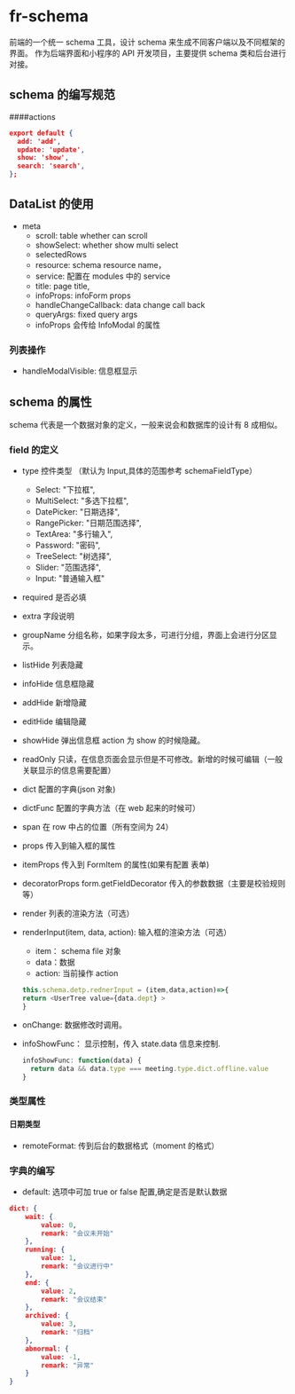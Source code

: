 # fr-schema

前端的一个统一 schema 工具，设计 schema 来生成不同客户端以及不同框架的界面。
作为后端界面和小程序的 API 开发项目，主要提供 schema 类和后台进行对接。

## schema 的编写规范

####actions

```json
export default {
  add: 'add',
  update: 'update',
  show: 'show',
  search: 'search',
};
```

## DataList 的使用

-   meta
    -   scroll: table whether can scroll
    -   showSelect: whether show multi select
    -   selectedRows
    -   resource: schema resource name，
    -   service: 配置在 modules 中的 service
    -   title: page title,
    -   infoProps: infoForm props
    -   handleChangeCallback: data change call back
    -   queryArgs: fixed query args
    -   infoProps 会传给 InfoModal 的属性

### 列表操作

-   handleModalVisible: 信息框显示

## schema 的属性

schema 代表是一个数据对象的定义，一般来说会和数据库的设计有 8 成相似。

### field 的定义

-   type 控件类型 （默认为 Input,具体的范围参考 schemaFieldType）
    -   Select: "下拉框",
    -   MultiSelect: "多选下拉框",
    -   DatePicker: "日期选择",
    -   RangePicker: "日期范围选择",
    -   TextArea: "多行输入",
    -   Password: "密码",
    -   TreeSelect: "树选择",
    -   Slider: "范围选择",
    -   Input: "普通输入框"
-   required 是否必填
-   extra 字段说明
-   groupName 分组名称，如果字段太多，可进行分组，界面上会进行分区显示。
-   listHide 列表隐藏
-   infoHide 信息框隐藏
-   addHide 新增隐藏
-   editHide 编辑隐藏
-   showHide 弹出信息框 action 为 show 的时候隐藏。
-   readOnly 只读，在信息页面会显示但是不可修改。新增的时候可编辑（一般关联显示的信息需要配置）
-   dict 配置的字典(json 对象)
-   dictFunc 配置的字典方法（在 web 起来的时候可）
-   span 在 row 中占的位置（所有空间为 24）
-   props 传入到输入框的属性
-   itemProps 传入到 FormItem 的属性(如果有配置 表单)
-   decoratorProps form.getFieldDecorator 传入的参数数据（主要是校验规则等）
-   render 列表的渲染方法（可选）
-   renderInput(item, data, action): 输入框的渲染方法（可选）

    -   item： schema file 对象
    -   data：数据
    -   action: 当前操作 action

    ```javascript
    this.schema.detp.rednerInput = (item,data,action)=>{
    return <UserTree value={data.dept} >
    }
    ```

-   onChange: 数据修改时调用。
-   infoShowFunc： 显示控制，传入 state.data 信息来控制.

    ```javascript
    infoShowFunc: function(data) {
      return data && data.type === meeting.type.dict.offline.value
    }
    ```

### 类型属性

#### 日期类型

-   remoteFormat: 传到后台的数据格式（moment 的格式）

### 字典的编写

-   default: 选项中可加 true or false 配置,确定是否是默认数据

```json
dict: {
    wait: {
        value: 0,
        remark: "会议未开始"
    },
    running: {
        value: 1,
        remark: "会议进行中"
    },
    end: {
        value: 2,
        remark: "会议结束"
    },
    archived: {
        value: 3,
        remark: "归档"
    },
    abnormal: {
        value: -1,
        remark: "异常"
    }
}
```

